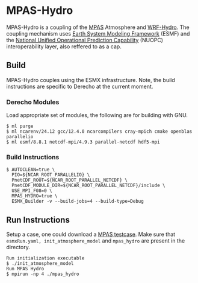 # MPAS-Hydro
MPAS-Hydro is a coupling of the [MPAS](https://github.com/MPAS-Dev/MPAS-Model) Atmosphere and [WRF-Hydro](https://github.com/NCAR/wrf_hydro_nwm_public).
The coupling mechanism uses [Earth System Modeling Framework](https://earthsystemmodeling.org/)
(ESMF) and the [National Unified Operational Prediction Capability](https://earthsystemmodeling.org/nuopc)
(NUOPC) interoperability layer, also reffered to as a cap.



## Build
MPAS-Hydro couples using the ESMX infrastructure.
Note, the build instructions are specific to Derecho at the current moment.
### Derecho Modules
Load appropriate set of modules, the following are for building with GNU.
```
$ ml purge
$ ml ncarenv/24.12 gcc/12.4.0 ncarcompilers cray-mpich cmake openblas parallelio
$ ml esmf/8.8.1 netcdf-mpi/4.9.3 parallel-netcdf hdf5-mpi
```

### Build Instructions
```
$ AUTOCLEAN=true \
  PIO=${NCAR_ROOT_PARALLELIO} \
  PnetCDF_ROOT=${NCAR_ROOT_PARALLEL_NETCDF} \
  PnetCDF_MODULE_DIR=${NCAR_ROOT_PARALLEL_NETCDF}/include \
  USE_MPI_F08=0 \
  MPAS_HYDRO=true \
  ESMX_Builder -v --build-jobs=4 --build-type=Debug
```


## Run Instructions
Setup a case, one could download a [MPAS testcase](https://www2.mmm.ucar.edu/projects/mpas/test_cases/v7.0/).
Make sure that `esmxRun.yaml, init_atmosphere_model` and `mpas_hydro` are present in the directory.

```
Run initialization executable
$ ./init_atmosphere_model
Run MPAS Hydro
$ mpirun -np 4 ./mpas_hydro
```
